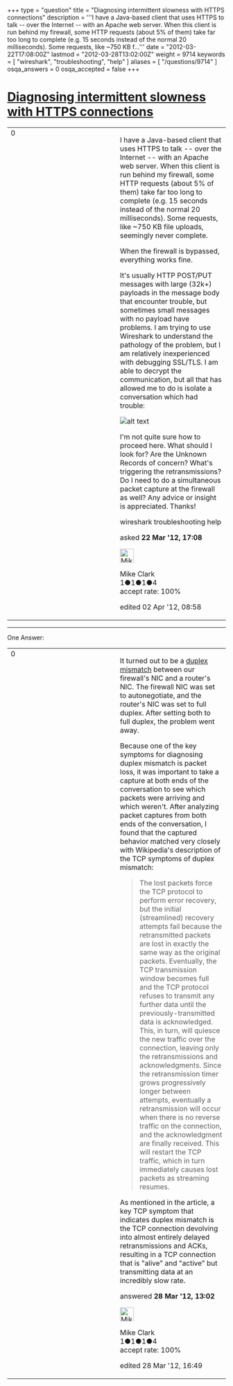 +++
type = "question"
title = "Diagnosing intermittent slowness with HTTPS connections"
description = '''I have a Java-based client that uses HTTPS to talk -- over the Internet -- with an Apache web server. When this client is run behind my firewall, some HTTP requests (about 5% of them) take far too long to complete (e.g. 15 seconds instead of the normal 20 milliseconds). Some requests, like ~750 KB f...'''
date = "2012-03-22T17:08:00Z"
lastmod = "2012-03-28T13:02:00Z"
weight = 9714
keywords = [ "wireshark", "troubleshooting", "help" ]
aliases = [ "/questions/9714" ]
osqa_answers = 0
osqa_accepted = false
+++

<div class="headNormal">

# [Diagnosing intermittent slowness with HTTPS connections](/questions/9714/diagnosing-intermittent-slowness-with-https-connections)

</div>

<div id="main-body">

<div id="askform">

<table id="question-table" style="width:100%;"><colgroup><col style="width: 50%" /><col style="width: 50%" /></colgroup><tbody><tr class="odd"><td style="width: 30px; vertical-align: top"><div class="vote-buttons"><div id="post-9714-score" class="post-score" title="current number of votes">0</div><div id="favorite-count" class="favorite-count"></div></div></td><td><div id="item-right"><div class="question-body"><p>I have a Java-based client that uses HTTPS to talk -- over the Internet -- with an Apache web server. When this client is run behind my firewall, some HTTP requests (about 5% of them) take far too long to complete (e.g. 15 seconds instead of the normal 20 milliseconds). Some requests, like ~750 KB file uploads, seemingly never complete.</p><p>When the firewall is bypassed, everything works fine.<br />
</p><p>It's usually HTTP POST/PUT messages with large (32k+) payloads in the message body that encounter trouble, but sometimes small messages with no payload have problems. I am trying to use Wireshark to understand the pathology of the problem, but I am relatively inexperienced with debugging SSL/TLS. I am able to decrypt the communication, but all that has allowed me to do is isolate a conversation which had trouble:</p><p><img src="https://osqa-ask.wireshark.org/upfiles/capture.png" alt="alt text" /></p><p>I'm not quite sure how to proceed here. What should I look for? Are the Unknown Records of concern? What's triggering the retransmissions? Do I need to do a simultaneous packet capture at the firewall as well? Any advice or insight is appreciated. Thanks!</p></div><div id="question-tags" class="tags-container tags">wireshark troubleshooting help</div><div id="question-controls" class="post-controls"></div><div class="post-update-info-container"><div class="post-update-info post-update-info-user"><p>asked <strong>22 Mar '12, 17:08</strong></p><img src="https://secure.gravatar.com/avatar/7410fa097cd2feb76730c6843f631121?s=32&amp;d=identicon&amp;r=g" class="gravatar" width="32" height="32" alt="Mike%20Clark&#39;s gravatar image" /><p>Mike Clark<br />
<span class="score" title="1 reputation points">1</span><span title="1 badges"><span class="badge1">●</span><span class="badgecount">1</span></span><span title="1 badges"><span class="silver">●</span><span class="badgecount">1</span></span><span title="4 badges"><span class="bronze">●</span><span class="badgecount">4</span></span><br />
<span class="accept_rate" title="Rate of the user&#39;s accepted answers">accept rate:</span> <span title="Mike Clark has one accepted answer">100%</span> </br></p></img></div><div class="post-update-info post-update-info-edited"><p>edited 02 Apr '12, 08:58</p></div></div><div id="comments-container-9714" class="comments-container"></div><div id="comment-tools-9714" class="comment-tools"></div><div class="clear"></div><div id="comment-9714-form-container" class="comment-form-container"></div><div class="clear"></div></div></td></tr></tbody></table>

------------------------------------------------------------------------

<div class="tabBar">

<span id="sort-top"></span>

<div class="headQuestions">

One Answer:

</div>

</div>

<span id="9825"></span>

<div id="answer-container-9825" class="answer accepted-answer answered-by-owner">

<table style="width:100%;"><colgroup><col style="width: 50%" /><col style="width: 50%" /></colgroup><tbody><tr class="odd"><td style="width: 30px; vertical-align: top"><div class="vote-buttons"><div id="post-9825-score" class="post-score" title="current number of votes">0</div></div></td><td><div class="item-right"><div class="answer-body"><p>It turned out to be a <a href="http://en.wikipedia.org/wiki/Duplex_mismatch">duplex mismatch</a> between our firewall's NIC and a router's NIC. The firewall NIC was set to autonegotiate, and the router's NIC was set to full duplex. After setting both to full duplex, the problem went away.</p><p>Because one of the key symptoms for diagnosing duplex mismatch is packet loss, it was important to take a capture at both ends of the conversation to see which packets were arriving and which weren't. After analyzing packet captures from both ends of the conversation, I found that the captured behavior matched very closely with Wikipedia's description of the TCP symptoms of duplex mismatch:</p><blockquote><p>The lost packets force the TCP protocol to perform error recovery, but the initial (streamlined) recovery attempts fail because the retransmitted packets are lost in exactly the same way as the original packets. Eventually, the TCP transmission window becomes full and the TCP protocol refuses to transmit any further data until the previously-transmitted data is acknowledged. This, in turn, will quiesce the new traffic over the connection, leaving only the retransmissions and acknowledgments. Since the retransmission timer grows progressively longer between attempts, eventually a retransmission will occur when there is no reverse traffic on the connection, and the acknowledgment are finally received. This will restart the TCP traffic, which in turn immediately causes lost packets as streaming resumes.</p></blockquote><p>As mentioned in the article, a key TCP symptom that indicates duplex mismatch is the TCP connection devolving into almost entirely delayed retransmissions and ACKs, resulting in a TCP connection that is "alive" and "active" but transmitting data at an incredibly slow rate.</p></div><div class="answer-controls post-controls"></div><div class="post-update-info-container"><div class="post-update-info post-update-info-user"><p>answered <strong>28 Mar '12, 13:02</strong></p><img src="https://secure.gravatar.com/avatar/7410fa097cd2feb76730c6843f631121?s=32&amp;d=identicon&amp;r=g" class="gravatar" width="32" height="32" alt="Mike%20Clark&#39;s gravatar image" /><p>Mike Clark<br />
<span class="score" title="1 reputation points">1</span><span title="1 badges"><span class="badge1">●</span><span class="badgecount">1</span></span><span title="1 badges"><span class="silver">●</span><span class="badgecount">1</span></span><span title="4 badges"><span class="bronze">●</span><span class="badgecount">4</span></span><br />
<span class="accept_rate" title="Rate of the user&#39;s accepted answers">accept rate:</span> <span title="Mike Clark has one accepted answer">100%</span></p></div><div class="post-update-info post-update-info-edited"><p>edited 28 Mar '12, 16:49</p></div></div><div id="comments-container-9825" class="comments-container"></div><div id="comment-tools-9825" class="comment-tools"></div><div class="clear"></div><div id="comment-9825-form-container" class="comment-form-container"></div><div class="clear"></div></div></td></tr></tbody></table>

</div>

<div class="paginator-container-left">

</div>

</div>

</div>

